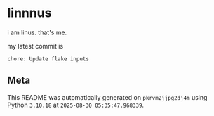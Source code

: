 # linnnus

i am linus. that's me.

my latest commit is

```
chore: Update flake inputs
```

## Meta

This README was automatically generated on `pkrvm2jjpg2dj4m` using Python
`3.10.18` at `2025-08-30 05:35:47.968339`.

